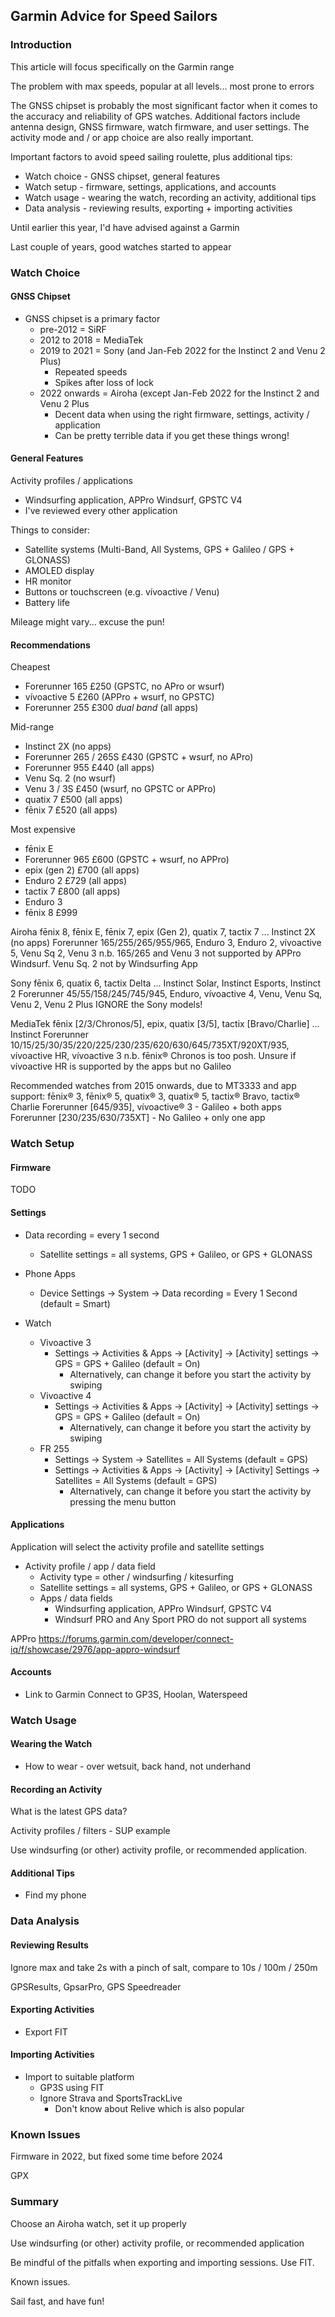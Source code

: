 ## Garmin Advice for Speed Sailors

### Introduction

This article will focus specifically on the Garmin range

The problem with max speeds, popular at all levels... most prone to errors

The GNSS chipset is probably the most significant factor when it comes to the accuracy and reliability of GPS watches. Additional factors include antenna design, GNSS firmware, watch firmware, and user settings. The activity mode and / or app choice are also really important.

Important factors to avoid speed sailing roulette, plus additional tips:

- Watch choice - GNSS chipset, general features
- Watch setup - firmware, settings, applications, and accounts
- Watch usage - wearing the watch, recording an activity, additional tips
- Data analysis - reviewing results, exporting + importing activities

Until earlier this year, I'd have advised against a Garmin

Last couple of years, good watches started to appear



### Watch Choice

#### GNSS Chipset

- GNSS chipset is a primary factor
  - pre-2012 = SiRF
  - 2012 to 2018 = MediaTek
  - 2019 to 2021 = Sony (and Jan-Feb 2022 for the Instinct 2 and Venu 2 Plus)
    - Repeated speeds
    - Spikes after loss of lock
  - 2022 onwards = Airoha (except Jan-Feb 2022 for the Instinct 2 and Venu 2 Plus
    - Decent data when using the right firmware, settings, activity / application
    - Can be pretty terrible data if you get these things wrong!



#### General Features

Activity profiles / applications
- Windsurfing application, APPro Windsurf, GPSTC V4
- I've reviewed every other application

Things to consider:
- Satellite systems (Multi-Band, All Systems, GPS + Galileo / GPS + GLONASS)
- AMOLED display
- HR monitor
- Buttons or touchscreen (e.g. vívoactive / Venu)
- Battery life

Mileage might vary... excuse the pun!


#### Recommendations


Cheapest
- Forerunner 165 £250 (GPSTC, no APro or wsurf)
- vívoactive 5 £260 (APPro + wsurf, no GPSTC)
- Forerunner 255 £300 *dual band* (all apps)

Mid-range
- Instinct 2X (no apps)
- Forerunner 265 / 265S £430 (GPSTC + wsurf, no APro)
- Forerunner 955 £440 (all apps)
- Venu Sq. 2 (no wsurf)
- Venu 3 / 3S £450 (wsurf, no GPSTC or APPro)
- quatix 7 £500 (all apps)
- fēnix 7 £520 (all apps)

Most expensive
- fēnix E 
- Forerunner 965 £600 (GPSTC + wsurf, no APPro)
- epix (gen 2) £700 (all apps)
- Enduro 2 £729 (all apps)
- tactix 7 £800 (all apps)
- Enduro 3
- fēnix 8 £999




Airoha
fēnix 8, fēnix E, fēnix 7, epix (Gen 2), quatix 7, tactix 7 ... Instinct 2X (no apps)
Forerunner 165/255/265/955/965, Enduro 3, Enduro 2, vívoactive 5, Venu Sq 2, Venu 3
n.b. 165/265 and Venu 3 not supported by APPro Windsurf. Venu Sq. 2 not by Windsurfing App

Sony
fēnix 6, quatix 6, tactix Delta ... Instinct Solar, Instinct Esports, Instinct 2
Forerunner 45/55/158/245/745/945, Enduro, vívoactive 4, Venu, Venu Sq, Venu 2, Venu 2 Plus
IGNORE the Sony models!

MediaTek
fēnix [2/3/Chronos/5], epix, quatix [3/5], tactix [Bravo/Charlie] ... Instinct
Forerunner 10/15/25/30/35/220/225/230/235/620/630/645/735XT/920XT/935, vívoactive HR, vívoactive 3
n.b. fēnix® Chronos is too posh. Unsure if vívoactive HR is supported by the apps but no Galileo

Recommended watches from 2015 onwards, due to MT3333 and app support:
  fēnix® 3, fēnix® 5, quatix® 3, quatix® 5, tactix® Bravo, tactix® Charlie
  Forerunner [645/935], vívoactive® 3 - Galileo + both apps
  Forerunner [230/235/630/735XT] - No Galileo + only one app



### Watch Setup

#### Firmware

TODO

#### Settings

- Data recording = every 1 second
  - Satellite settings = all systems, GPS + Galileo, or GPS + GLONASS

- Phone Apps
  - Device Settings -> System -> Data recording = Every 1 Second (default = Smart)
- Watch
  - Vivoactive 3
    - Settings -> Activities & Apps -> [Activity] -> [Activity] settings -> GPS = GPS + Galileo (default = On)
	  - Alternatively, can change it before you start the activity by swiping
  - Vivoactive 4
    - Settings -> Activities & Apps -> [Activity] -> [Activity] settings -> GPS = GPS + Galileo (default = On)
	  - Alternatively, can change it before you start the activity by swiping
  - FR 255
    - Settings -> System -> Satellites = All Systems (default = GPS)
    - Settings -> Activities & Apps -> [Activity] -> [Activity] Settings -> Satellites = All Systems (default = GPS)
	  - Alternatively, can change it before you start the activity by pressing the menu button

#### Applications

Application will select the activity profile and satellite settings

- Activity profile / app / data field
  - Activity type = other / windsurfing / kitesurfing
  - Satellite settings = all systems, GPS + Galileo, or GPS + GLONASS
  - Apps / data fields
    - Windsurfing application, APPro Windsurf, GPSTC V4
    - Windsurf PRO and Any Sport PRO do not support all systems

APPro
https://forums.garmin.com/developer/connect-iq/f/showcase/2976/app-appro-windsurf

#### Accounts

- Link to Garmin Connect to GP3S, Hoolan, Waterspeed



### Watch Usage

#### Wearing the Watch

- How to wear - over wetsuit, back hand, not underhand

#### Recording an Activity

What is the latest GPS data?

Activity profiles / filters - SUP example

Use windsurfing (or other) activity profile, or recommended application.

#### Additional Tips

- Find my phone



### Data Analysis

#### Reviewing Results

Ignore max and take 2s with a pinch of salt, compare to 10s / 100m / 250m

GPSResults, GpsarPro, GPS Speedreader

#### Exporting Activities

- Export FIT

#### Importing Activities

- Import to suitable platform
  - GP3S using FIT
  - Ignore Strava and SportsTrackLive
    - Don't know about Relive which is also popular



### Known Issues

Firmware in 2022, but fixed some time before 2024

GPX



### Summary

Choose an Airoha watch, set it up properly

Use  windsurfing (or other) activity profile, or recommended application

Be mindful of the pitfalls when exporting and importing sessions. Use FIT.

Known issues.

Sail fast, and have fun!
